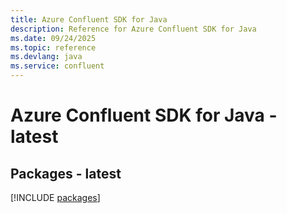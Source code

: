 ```yaml
---
title: Azure Confluent SDK for Java
description: Reference for Azure Confluent SDK for Java
ms.date: 09/24/2025
ms.topic: reference
ms.devlang: java
ms.service: confluent
---
```

# Azure Confluent SDK for Java - latest
## Packages - latest
[!INCLUDE [packages](confluent-index.md)]